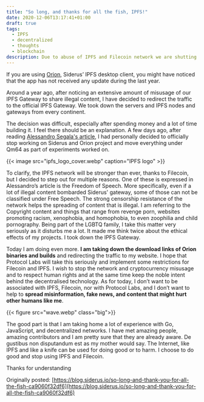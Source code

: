 ```yaml
---
title: "So long, and thanks for all the fish, IPFS!"
date: 2020-12-06T13:17:41+01:00
draft: true
tags:
  - IPFS
  - decentralized
  - thoughts
  - blockchain
description: Due to abuse of IPFS and Filecoin network we are shutting down Siderus Orion and Gateway
---
```

If you are using [Orion](https://orion.qm64.tech/), Siderus’ IPFS desktop
client, you might have noticed that the app has not received any update during
the last year.

Around a year ago, after noticing an extensive amount of misusage of our IPFS
Gateway to share illegal content, I have decided to redirect the traffic to the
official IPFS Gateway. We took down the servers and IPFS nodes and gateways from
every continent.

<!--more-->

The decision was difficult, especially after spending money and a lot of time
building it. I feel there should be an explanation. A few days ago, after
reading [Alessandro Segala's article](https://withblue.ink/2020/11/12/maybe-we-shouldnt-want-a-fully-decentralized-web.html), I had personally decided
to officially stop working on Siderus and Orion project and move everything
under Qm64 as part of experiments worked on.

{{< image src="ipfs_logo_cover.webp" caption="IPFS logo" >}}

To clarify, the IPFS network will be stronger than ever, thanks to Filecoin,
but I decided to step out for multiple reasons. One of these is expressed in
Alessandro’s article is the Freedom of Speech. More specifically, even if a lot
of illegal content bombarded Siderus' gateway, some of those can not be
classified under Free Speech. The strong censorship resistance of the network
helps the spreading of content that is illegal. I am referring to the Copyright
content and things that range from revenge porn, websites promoting racism,
xenophobia, and homophobia, to even zoophilia and child pornography. Being part
of the LGBTQ family, I take this matter very seriously as it disturbs me a lot.
It made me think twice about the ethical effects of my projects. I took down
the IPFS Gateway.

Today I am doing even more. **I am taking down the download links of Orion
binaries and builds** and redirecting the traffic to my website. I hope that
Protocol Labs will take this seriously and implement some restrictions for
Filecoin and IPFS. I wish to stop the network and cryptocurrency misusage and to
respect human rights and at the same time keep the noble intent behind the
decentralised technology. As for today, I don’t want to be associated with IPFS,
Filecoin, nor with Protocol Labs, and I don’t want to help to **spread
misinformation, fake news, and content that might hurt other humans like me**.

{{< figure src="wave.webp" class="big">}}

The good part is that I am taking home a lot of experience with Go, JavaScript,
and decentralized networks. I have met amazing people, amazing contributors and
I am pretty sure that they are already aware. De gustibus non disputandum est as
my mother would say. The Internet, like IPFS and like a knife can be used for
doing good or to harm. I choose to do good and stop using IPFS and Filecoin.

Thanks for understanding

Originally posted: [https://blog.siderus.io/so-long-and-thank-you-for-all-the-fish-ca9060f32df6](https://blog.siderus.io/so-long-and-thank-you-for-all-the-fish-ca9060f32df6)
